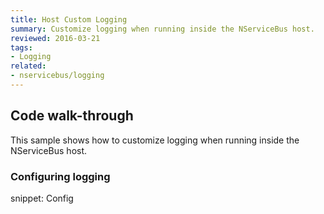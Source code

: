 ```yaml
---
title: Host Custom Logging
summary: Customize logging when running inside the NServiceBus host.
reviewed: 2016-03-21
tags:
- Logging
related:
- nservicebus/logging
---
```



## Code walk-through

This sample shows how to customize logging when running inside the NServiceBus host.


### Configuring logging

snippet: Config